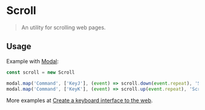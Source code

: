 # Scroll

> An utility for scrolling web pages.

## Usage

Example with [Modal]:

``` javascript
const scroll = new Scroll

modal.map('Command', ['KeyJ'], (event) => scroll.down(event.repeat), 'Scroll down')
modal.map('Command', ['KeyK'], (event) => scroll.up(event.repeat), 'Scroll up')
```

More examples at [Create a keyboard interface to the web].

[Modal]: https://github.com/alexherbo2/modal.js
[Create a keyboard interface to the web]: https://alexherbo2.github.io/blog/chrome/create-a-keyboard-interface-to-the-web/
